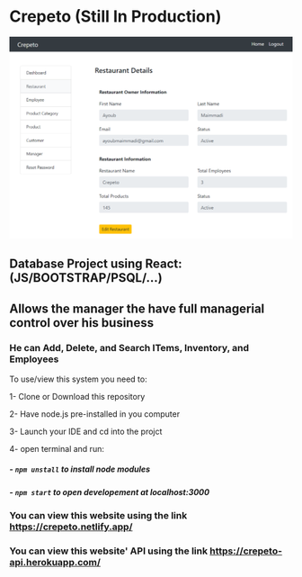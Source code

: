# Crepeto (Still In Production)

![](client/public/crepeto.PNG)

## Database Project using React: (JS/BOOTSTRAP/PSQL/...)

## Allows the manager the have full managerial control over his business

### He can Add, Delete, and Search ITems, Inventory, and Employees

To use/view this system you need to:

1- Clone or Download this repository

2- Have node.js pre-installed in you computer

3- Launch your IDE and cd into the projct

4- open terminal and run:

##### - `npm unstall` to install node modules

##### - `npm start` to open developement at localhost:3000

### You can view this website using the link https://crepeto.netlify.app/

### You can view this website' API using the link https://crepeto-api.herokuapp.com/
